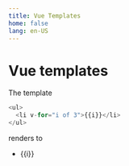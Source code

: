 ```yaml
---
title: Vue Templates
home: false
lang: en-US
---
```

# Vue templates

The template

```javascript
<ul>
  <li v-for="i of 3">{{i}}</li>
</ul>
```

renders to

<ul>
  <li v-for="i of 3">{{i}}</li>
</ul>
